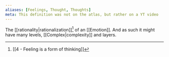 ```yaml
---
aliases: [Feelings, Thought, Thoughts]
meta: This definition was not on the atlas, but rather on a YT video
---
```


The [[rationality|rationalization]][^1] of an [[Emotion]]. And as such it might have many levels, [[Complex|complexity]] and layers.

[^1]: [[4 - Feeling is a form of thinking]]

